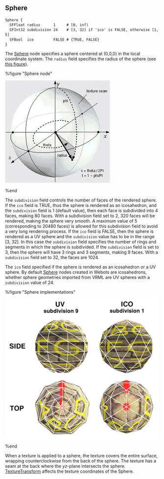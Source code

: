 ## Sphere

```
Sphere {
  SFFloat radius      1     # [0, inf)
  SFInt32 subdivision 24    # [3, 32] if 'ico' is FALSE, otherwise [1, 5]
  SFBool  ico         FALSE # {TRUE, FALSE}
}
```

The [Sphere](#sphere) node specifies a sphere centered at (0,0,0) in the local coordinate system.
The `radius` field specifies the radius of the sphere (see [this figure](#sphere-node)).

%figure "Sphere node"

![sphere.png](images/sphere.png)

%end

The `subdivision` field controls the number of faces of the rendered sphere.
If the `ico` field is TRUE, thus the sphere is rendered as an icosahedron, and the `subdivision` field is 1 (default value), then each face is subdivided into 4 faces, making 80 faces.
With a subdivision field set to 2, 320 faces will be rendered, making the sphere very smooth.
A maximum value of 5 (corresponding to 20480 faces) is allowed for this subdivision field to avoid a very long rendering process.
If the `ico` field is FALSE, then the sphere is rendered as a UV sphere and the `subdivision` value has to be in the range [3, 32].
In this case the `subdivision` field specifies the number of rings and segments in which the sphere is subdivided.
If the `subdivision` field is set to 3, then the sphere will have 3 rings and 3 segments, making 9 faces.
With a `subdivision` field set to 32, the faces are 1024.

The `ico` field specified if the sphere is rendered as an icosahedron or a UV sphere.
By default [Sphere](#sphere) nodes created in Webots are icosahedrons, whether sphere geometries imported from VRML are UV spheres with a `subdivision` value of 24.

%figure "Sphere implementations"

![sphere_implementations.png](images/sphere_implementations.png)

%end

When a texture is applied to a sphere, the texture covers the entire surface, wrapping counterclockwise from the back of the sphere.
The texture has a seam at the back where the *yz*-plane intersects the sphere.
[TextureTransform](texturetransform.md) affects the texture coordinates of the Sphere.
